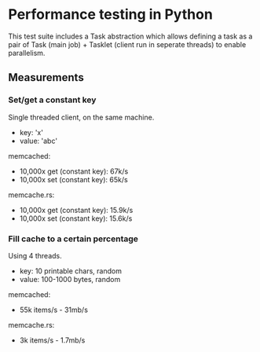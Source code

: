 # Performance testing in Python

This test suite includes a Task abstraction which allows defining a task as a
pair of Task (main job) + Tasklet (client run in seperate threads) to enable
parallelism.


## Measurements


### Set/get a constant key

Single threaded client, on the same machine.

* key: 'x'
* value: 'abc'

memcached:

* 10,000x get (constant key): 67k/s
* 10,000x set (constant key): 65k/s

memcache.rs:

* 10,000x get (constant key): 15.9k/s
* 10,000x set (constant key): 15.6k/s


### Fill cache to a certain percentage

Using 4 threads.

* key: 10 printable chars, random
* value: 100-1000 bytes, random

memcached:

* 55k items/s - 31mb/s

memcache.rs:

* 3k items/s - 1.7mb/s
